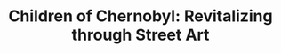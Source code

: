 ---
title:  "Children of Chernobyl: Revitalizing through Street Art"
category: ['pop']
classes: ['embed','iframe','arcgis']
excerpt: "Street art is an avenue for message broadcasting, which often speaks for the disenfranchised . "
description: "Although Pripyat, the city nearest to the Chernobyl disaster, has been abandoned by its citizens, the city carries on. It does so partly through artists’ street art murals. Street art is meant to be viewed, and keeping in mind the fact that Pripyat is a subject of political and social discourse, the artists most likely intend to convey a message about Pripyat’s history. There are certain themes, such as shadows of people and children, found among the murals that the artists lhope visitors to Pripyat will reflect upon."
header:
  # overlay_image: /assets/images/soto-avina.jpg
  teaser: assets/images/soto-avina.jpg
contributors:
    - name: Vladimir Soto-Avina
      bio: "'23 intends on majoring in Computer Science and is from Denver, CO."
embed:
  type: arcgis
  id: 1inye10
  url: https://arcg.is/1inye10
---